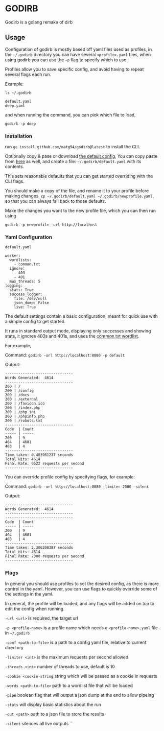 # GODIRB

Godirb is a golang remake of dirb

## Usage

Configuration of godirb is mostly based off yaml files used as profiles,
in the `~/.godirb` directory you can have several `<profile>.yaml` files,
when using godirb you can use the `-p` flag to specify which to use.

Profiles allow you to save specific config, and avoid having to repeat several flags each run.

Example:

`ls ~/.godirb`

```
default.yaml
deep.yaml
```

and when running the command, you can pick which file to load,

`godirb -p deep`

### Installation

run `go install github.com/matg94/godirb@latest` to install the CLI.

Optionally copy & pase or download [the default config](https://raw.githubusercontent.com/matg94/godirb/main/default.yaml),
You can copy paste from [here](#yaml-configuration) as well,
and create a file: `~/.godirb/default.yaml` with its contents.

This sets reasonable defaults that you can get started overriding with the CLI flags.

You should make a copy of the file, and rename it to your profile before making changes.
`cp ~/.godirb/default.yaml ~/.godirb/newprofile.yaml`, so that you can always fall back to those defaults.

Make the changes you want to the new profile file, which you can then run using

`godirb -p newprofile -url http://localhost`

### Yaml Configuration

`default.yaml`
```
worker:
  wordlists:
    - common.txt
  ignore: 
    - 403
    - 401
  max_threads: 5
logging:
  stats: True
  success_logger:
    file: /dev/null
    json_dump: False
    live: True
```

The default settings contain a basic configuration, meant for quick use with a simple config to get started.

It runs in standard output mode, displaying only successes and showing stats, it ignores 403s and 401s, and uses the [common.txt wordlist]().

For example,

Command:
`godirb -url http://localhost:8080 -p default`

Output:
```
-------------------------------
Words Generated:  4614
-------------------------------
200 | /
200 | /config
200 | /docs
200 | /external
200 | /favicon.ico
200 | /index.php
200 | /php.ini
200 | /phpinfo.php
200 | /robots.txt
-------------------------------
Code  | Count
----- | -----
200   | 9
404   | 4601
403   | 4
-------------------------------
Time taken: 0.483981237 seconds
Total Hits: 4614
Final Rate: 9522 requests per second
-------------------------------
```

You can override profile config by specifying flags, for example:

Command:
`godirb -url http://localhost:8080 -limiter 2000 -silent`

Output:
```
-------------------------------
Words Generated:  4614
-------------------------------
-------------------------------
Code  | Count
----- | -----
200   | 9
404   | 4601
403   | 4
-------------------------------
Time taken: 2.306208387 seconds
Total Hits: 4614
Final Rate: 2000 requests per second
-------------------------------
```

### Flags

In general you should use profiles to set the desired config, as there is more control in the yaml.
However, you can use flags to quickly override some of the settings in the yaml.

In general, the profile will be loaded, and any flags will be added on top to edit the config when running.


`-url <url>` is required, the target url

`-p <profile-name>` is a profile name which needs a `<profile-name>.yaml` file in `~/.godirb`

`-conf <path-to-file>` is a path to a config yaml file, relative to current directory

`-limiter <int>` is the maximum requests per second allowed

`-threads <int>` number of threads to use, default is 10

`-cookie <cookie-string` string which will be passed as a cookie in requests

`-words <path-to-file>` path to a wordlist file that will be loaded

`-pipe` boolean flag that will output a json dump at the end to allow pipeing

`-stats` will display basic statistics about the run

`-out <path>` path to a json file to store the results

`-silent` silences all live outputs
``
